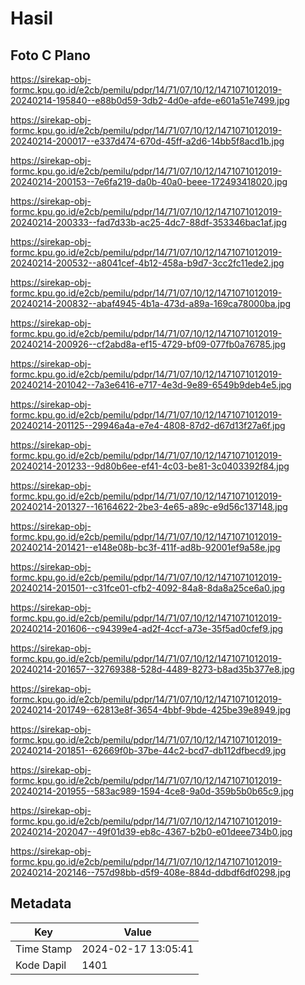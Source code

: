 # Hasil

## Foto C Plano

https://sirekap-obj-formc.kpu.go.id/e2cb/pemilu/pdpr/14/71/07/10/12/1471071012019-20240214-195840--e88b0d59-3db2-4d0e-afde-e601a51e7499.jpg

https://sirekap-obj-formc.kpu.go.id/e2cb/pemilu/pdpr/14/71/07/10/12/1471071012019-20240214-200017--e337d474-670d-45ff-a2d6-14bb5f8acd1b.jpg

https://sirekap-obj-formc.kpu.go.id/e2cb/pemilu/pdpr/14/71/07/10/12/1471071012019-20240214-200153--7e6fa219-da0b-40a0-beee-172493418020.jpg

https://sirekap-obj-formc.kpu.go.id/e2cb/pemilu/pdpr/14/71/07/10/12/1471071012019-20240214-200333--fad7d33b-ac25-4dc7-88df-353346bac1af.jpg

https://sirekap-obj-formc.kpu.go.id/e2cb/pemilu/pdpr/14/71/07/10/12/1471071012019-20240214-200532--a8041cef-4b12-458a-b9d7-3cc2fc11ede2.jpg

https://sirekap-obj-formc.kpu.go.id/e2cb/pemilu/pdpr/14/71/07/10/12/1471071012019-20240214-200832--abaf4945-4b1a-473d-a89a-169ca78000ba.jpg

https://sirekap-obj-formc.kpu.go.id/e2cb/pemilu/pdpr/14/71/07/10/12/1471071012019-20240214-200926--cf2abd8a-ef15-4729-bf09-077fb0a76785.jpg

https://sirekap-obj-formc.kpu.go.id/e2cb/pemilu/pdpr/14/71/07/10/12/1471071012019-20240214-201042--7a3e6416-e717-4e3d-9e89-6549b9deb4e5.jpg

https://sirekap-obj-formc.kpu.go.id/e2cb/pemilu/pdpr/14/71/07/10/12/1471071012019-20240214-201125--29946a4a-e7e4-4808-87d2-d67d13f27a6f.jpg

https://sirekap-obj-formc.kpu.go.id/e2cb/pemilu/pdpr/14/71/07/10/12/1471071012019-20240214-201233--9d80b6ee-ef41-4c03-be81-3c0403392f84.jpg

https://sirekap-obj-formc.kpu.go.id/e2cb/pemilu/pdpr/14/71/07/10/12/1471071012019-20240214-201327--16164622-2be3-4e65-a89c-e9d56c137148.jpg

https://sirekap-obj-formc.kpu.go.id/e2cb/pemilu/pdpr/14/71/07/10/12/1471071012019-20240214-201421--e148e08b-bc3f-411f-ad8b-92001ef9a58e.jpg

https://sirekap-obj-formc.kpu.go.id/e2cb/pemilu/pdpr/14/71/07/10/12/1471071012019-20240214-201501--c31fce01-cfb2-4092-84a8-8da8a25ce6a0.jpg

https://sirekap-obj-formc.kpu.go.id/e2cb/pemilu/pdpr/14/71/07/10/12/1471071012019-20240214-201606--c94399e4-ad2f-4ccf-a73e-35f5ad0cfef9.jpg

https://sirekap-obj-formc.kpu.go.id/e2cb/pemilu/pdpr/14/71/07/10/12/1471071012019-20240214-201657--32769388-528d-4489-8273-b8ad35b377e8.jpg

https://sirekap-obj-formc.kpu.go.id/e2cb/pemilu/pdpr/14/71/07/10/12/1471071012019-20240214-201749--62813e8f-3654-4bbf-9bde-425be39e8949.jpg

https://sirekap-obj-formc.kpu.go.id/e2cb/pemilu/pdpr/14/71/07/10/12/1471071012019-20240214-201851--62669f0b-37be-44c2-bcd7-db112dfbecd9.jpg

https://sirekap-obj-formc.kpu.go.id/e2cb/pemilu/pdpr/14/71/07/10/12/1471071012019-20240214-201955--583ac989-1594-4ce8-9a0d-359b5b0b65c9.jpg

https://sirekap-obj-formc.kpu.go.id/e2cb/pemilu/pdpr/14/71/07/10/12/1471071012019-20240214-202047--49f01d39-eb8c-4367-b2b0-e01deee734b0.jpg

https://sirekap-obj-formc.kpu.go.id/e2cb/pemilu/pdpr/14/71/07/10/12/1471071012019-20240214-202146--757d98bb-d5f9-408e-884d-ddbdf6df0298.jpg


## Metadata

| Key        | Value               |
| ---------- | ------------------- |
| Time Stamp | 2024-02-17 13:05:41 |
| Kode Dapil | 1401                |



